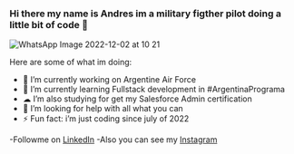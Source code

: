 ### Hi there my name is Andres im a military figther pilot doing a little bit of code 👋
![WhatsApp Image 2022-12-02 at 10 21](https://user-images.githubusercontent.com/111589151/205302780-7c6d9dd4-ede4-4d74-98d7-0a9d5a3e0f36.png)

Here are some of what im doing:

- 🔭 I’m currently working on Argentine Air Force
- 🌱 I’m currently learning Fullstack development in #ArgentinaPrograma
- ☁  I’m also studying for get my Salesforce Admin certification 
- 🤔 I’m looking for help with all what you can
- ⚡ Fun fact: i’m just coding since july of 2022 

-Followme on [LinkedIn](www.linkedin.com/in/andres-ceballos-8233b3134)
-Also you can see my [Instagram](https/instagram.com/andres_ce._)
